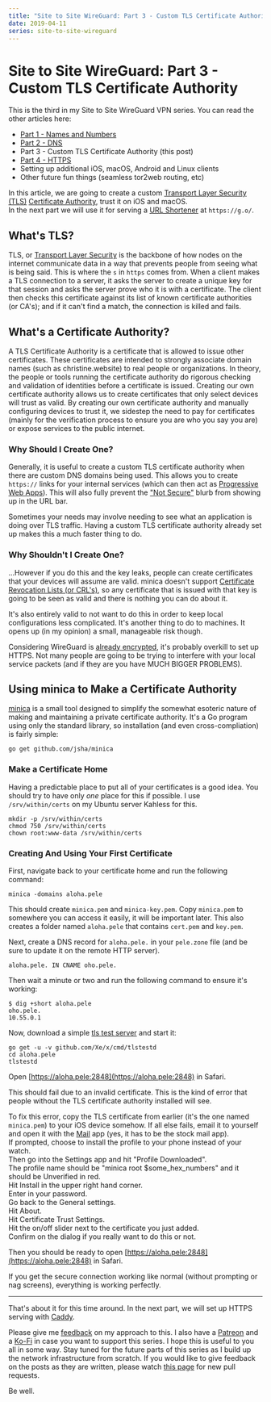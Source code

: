```yaml
---
title: "Site to Site WireGuard: Part 3 - Custom TLS Certificate Authority"
date: 2019-04-11
series: site-to-site-wireguard
---
```


# Site to Site WireGuard: Part 3 - Custom TLS Certificate Authority

This is the third in my Site to Site WireGuard VPN series. You can read the other articles here:

- [Part 1 - Names and Numbers](https://christine.website/blog/site-to-site-wireguard-part-1-2019-04-02)
- [Part 2 - DNS](https://christine.website/blog/site-to-site-wireguard-part-2-2019-04-07)
- Part 3 - Custom TLS Certificate Authority (this post)
- [Part 4 - HTTPS](https://christine.website/blog/site-to-site-wireguard-part-4-2019-04-16)
- Setting up additional iOS, macOS, Android and Linux clients
- Other future fun things (seamless tor2web routing, etc)

In this article, we are going to create a custom [Transport Layer Security (TLS)](https://en.wikipedia.org/wiki/Transport_Layer_Security) [Certificate Authority](https://en.wikipedia.org/wiki/Certificate_authority), trust it on iOS and macOS.  
In the next part we will use it for serving a [URL Shortener](https://github.com/Xe/surl) at `https://g.o/`.

## What's TLS?

TLS, or [Transport Layer Security](https://en.wikipedia.org/wiki/Transport_Layer_Security) is the backbone of how nodes on the internet communicate data in a way that prevents people from seeing what is being said. This is where the `s` in `https` comes from. When a client makes a TLS connection to a server, it asks the server to create a unique key for that session and asks the server prove who it is with a certificate. The client then checks this certificate against its list of known certificate authorities (or CA's); and if it can't find a match, the connection is killed and fails. 

## What's a Certificate Authority?

A TLS Certificate Authority is a certificate that is allowed to issue other certificates. These certificates are intended to strongly associate domain names (such as christine.website) to real people or organizations. In theory, the people or tools running the certificate authority do rigorous checking and validation of identities before a certificate is issued. Creating our own certificate authority allows us to create certificates that only select devices will trust as valid. By creating our own certificate authority and manually configuring devices to trust it, we sidestep the need to pay for certificates (mainly for the verification process to ensure you are who you say you are) or expose services to the public internet.

### Why Should I Create One?

Generally, it is useful to create a custom TLS certificate authority when there are custom DNS domains being used. This allows you to create `https://` links for your internal services (which can then act as [Progressive Web Apps](https://christine.website/blog/progressive-webapp-conversion-2019-01-26)). This will also fully prevent the ["Not Secure"](https://versprite.com/blog/http-labeled-not-secure/) blurb from showing up in the URL bar.

Sometimes your needs may involve needing to see what an application is doing over TLS traffic. Having a custom TLS certificate authority already set up makes this a much faster thing to do.

### Why Shouldn't I Create One?

...However if you do this and the key leaks, people can create certificates that your devices will assume are valid. minica doesn't support [Certificate Revocation Lists (or CRL's)](https://en.wikipedia.org/wiki/Certificate_revocation_list), so any certificate that is issued with that key is going to be seen as valid and there is nothing you can do about it.

It's also entirely valid to not want to do this in order to keep local configurations less complicated. It's another thing to do to machines. It opens up (in my opinion) a small, manageable risk though.

Considering WireGuard is [already encrypted](https://www.wireguard.com/protocol/), it's probably overkill to set up HTTPS. Not many people are going to be trying to interfere with your local service packets (and if they are you have MUCH BIGGER PROBLEMS).

## Using minica to Make a Certificate Authority

[minica](https://github.com/jsha/minica) is a small tool designed to simplify the somewhat esoteric nature of making and maintaining a private certificate authority. It's a Go program using only the standard library, so installation (and even cross-compliation) is fairly simple:

```console
go get github.com/jsha/minica
```

### Make a Certificate Home

Having a predictable place to put all of your certificates is a good idea. You should try to have only _one_ place for this if possible. I use `/srv/within/certs` on my Ubuntu server Kahless for this.

```
mkdir -p /srv/within/certs
chmod 750 /srv/within/certs
chown root:www-data /srv/within/certs
```

### Creating And Using Your First Certificate

First, navigate back to your certificate home and run the following command:

```
minica -domains aloha.pele
```

This should create `minica.pem` and `minica-key.pem`. Copy `minica.pem` to somewhere you can access it easily, it will be important later. This also creates a folder named `aloha.pele` that contains `cert.pem` and `key.pem`.

Next, create a DNS record for `aloha.pele.` in your `pele.zone` file (and be sure to update it on the remote HTTP server).

```
aloha.pele. IN CNAME oho.pele.
```

Then wait a minute or two and run the following command to ensure it's working:

```console
$ dig +short aloha.pele
oho.pele.
10.55.0.1
```

Now, download a simple [tls test server](https://github.com/Xe/x/blob/master/cmd/tlstestd/main.go) and start it:

```
go get -u -v github.com/Xe/x/cmd/tlstestd
cd aloha.pele
tlstestd
```

Open [https://aloha.pele:2848](https://aloha.pele:2848) in Safari.

This should fail due to an invalid certificate. This is the kind of error that people without the TLS certificate authority installed will see. 

To fix this error, copy the TLS certificate from earlier (it's the one named `minica.pem`) to your iOS device somehow. If all else fails, email it to yourself and open it with the [Mail](https://support.apple.com/mail) app (yes, it has to be the stock mail app).  
If prompted, choose to install the profile to your phone instead of your watch.  
Then go into the Settings app and hit "Profile Downloaded".  
The profile name should be "minica root $some\_hex\_numbers" and it should be Unverified in red.  
Hit Install in the upper right hand corner.  
Enter in your password.  
Go back to the General settings.  
Hit About.  
Hit Certificate Trust Settings.  
Hit the on/off slider next to the certificate you just added.  
Confirm on the dialog if you really want to do this or not.

Then you should be ready to open [https://aloha.pele:2848](https://aloha.pele:2848) in Safari.

If you get the secure connection working like normal (without prompting or nag screens), everything is working perfectly.

---

That's about it for this time around. In the next part, we will set up HTTPS serving with [Caddy](https://caddyserver.com).

Please give me [feedback](/contact) on my approach to this. I also have a [Patreon](https://www.patreon.com/cadey) and a [Ko-Fi](https://ko-fi.com/A265JE0) in case you want to support this series. I hope this is useful to you all in some way. Stay tuned for the future parts of this series as I build up the network infrastructure from scratch. If you would like to give feedback on the posts as they are written, please watch [this page](https://github.com/Xe/site/pulls) for new pull requests.

Be well.
